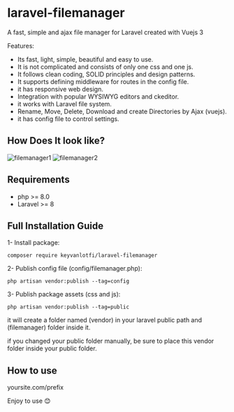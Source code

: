# laravel-filemanager
A fast, simple and ajax file manager for Laravel created with Vuejs 3

Features:
* Its fast, light, simple, beautiful and easy to use.
* It is not complicated and consists of only one css and one js.
* It follows clean coding, SOLID principles and design patterns.
* It supports defining middleware for routes in the config file.
* it has responsive web design.
* Integration with popular WYSIWYG editors and ckeditor.
* it works with Laravel file system.
* Rename, Move, Delete, Download and create Directories by Ajax (vuejs).
* it has config file to control settings.


## How Does It look like?
![filemanager1](https://github.com/user-attachments/assets/d7ea43c4-1c01-4497-be03-5c6f32ccad48)
![filemanager2](https://github.com/user-attachments/assets/f6e9fc53-d4c0-4368-863d-dd4d6bc3e9bb)



## Requirements
 * php >= 8.0
 * Laravel >= 8


## Full Installation Guide
1- Install package:

    composer require keyvanlotfi/laravel-filemanager
    

2- Publish config file (config/filemanager.php):

    php artisan vendor:publish --tag=config


3- Publish package assets (css and js):

    php artisan vendor:publish --tag=public
    
it will create a folder named (vendor) in your laravel public path and (filemanager) folder inside it.

if you changed your public folder manually, be sure to place this vendor folder inside your public folder.


## How to use
yoursite.com/prefix

Enjoy to use 😊
